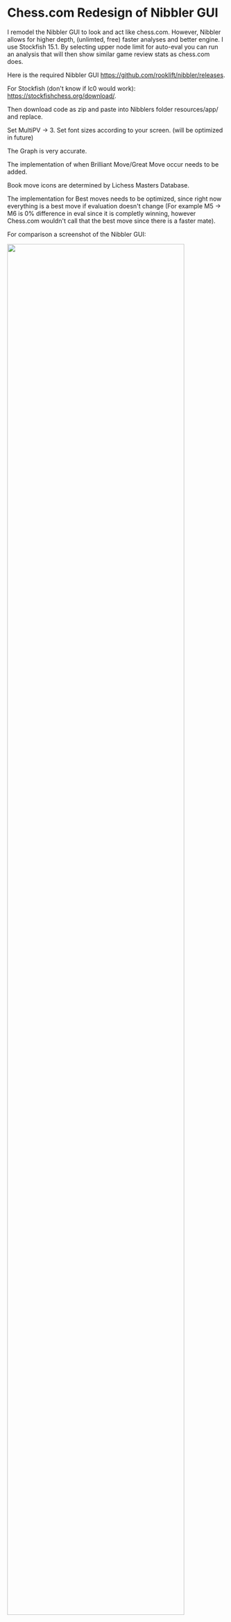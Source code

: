 # Chess.com Redesign of Nibbler GUI
I remodel the Nibbler GUI to look and act like chess.com. However, Nibbler allows for higher depth, (unlimted, free) faster analyses and better engine. I use Stockfish 15.1. By selecting upper node limit for auto-eval you can run an analysis that will then show similar game review stats as chess.com does.

Here is the required Nibbler GUI https://github.com/rooklift/nibbler/releases.

For Stockfish (don't know if lc0 would work): https://stockfishchess.org/download/.

Then download code as zip and paste into Nibblers folder resources/app/ and replace.

Set MultiPV -> 3.
Set font sizes according to your screen. (will be optimized in future)

The Graph is very accurate.

The implementation of when Brilliant Move/Great Move occur needs to be added.

Book move icons are determined by Lichess Masters Database.

The implementation for Best moves needs to be optimized, since right now everything is a best move if evaluation doesn't change (For example M5 -> M6 is 0% difference in eval since it is completly winning, however Chess.com wouldn't call that the best move since there is a faster mate).

For comparison a screenshot of the Nibbler GUI:

<img src="https://user-images.githubusercontent.com/23149790/222598033-5ed89b16-93b7-4fc1-a47f-4fa8b2d10a45.png" width=90% height=90%>

And here the same game in Chess.com:
Game Review             |  Analysis
:-------------------------:|:-------------------------:
<img src="https://user-images.githubusercontent.com/23149790/222598061-c2799192-8289-4cea-bf4a-872f36135c0f.png" width=70% height=70%>  |  <img src="https://user-images.githubusercontent.com/23149790/222598082-6810fa0d-4dc4-4f0e-bf6d-5592f4a09818.png" width=70% height=70%>

Move List is the same, colors will be added.

Wether it was best move and alternative move like in chess.com will be added.

Graph needs optimisation.

GUI will be increased in size, maybe dynamic sizes.

Play button doesn't have a function yet.

You can't jump to a node that hasn't been analysed yet (crash). Make sure to analyse everything first or play one move after another. 

Win% and Accuracy% is calculated by https://lichess.org/page/accuracy.

Win% is very compatible with chess.com however Accuracy seems to be calculated different according to https://support.chess.com/article/1135-what-is-accuracy-in-analysis-how-is-it-measured. May investigate in future.

There is a chance I'll be on https://www.twitch.tv/theppdude.
